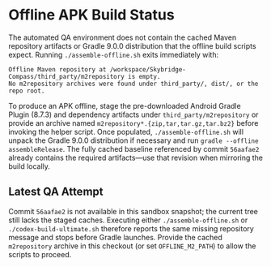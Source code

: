 # Offline APK Build Status

The automated QA environment does not contain the cached Maven repository artifacts or Gradle 9.0.0 distribution that the offline build scripts expect. Running `./assemble-offline.sh` exits immediately with:

```
Offline Maven repository at /workspace/Skybridge-Compass/third_party/m2repository is empty.
No m2repository archives were found under third_party/, dist/, or the repo root.
```

To produce an APK offline, stage the pre-downloaded Android Gradle Plugin (8.7.3) and dependency artifacts under `third_party/m2repository` or provide an archive named `m2repository*.{zip,tar,tar.gz,tar.bz2}` before invoking the helper script. Once populated, `./assemble-offline.sh` will unpack the Gradle 9.0.0 distribution if necessary and run `gradle --offline assembleRelease`. The fully cached baseline referenced by commit `56aafae2` already contains the required artifacts—use that revision when mirroring the build locally.

## Latest QA Attempt

Commit `56aafae2` is not available in this sandbox snapshot; the current tree still lacks the staged caches. Executing either `./assemble-offline.sh` or `./codex-build-ultimate.sh` therefore reports the same missing repository message and stops before Gradle launches. Provide the cached `m2repository` archive in this checkout (or set `OFFLINE_M2_PATH`) to allow the scripts to proceed.
